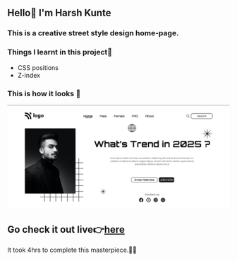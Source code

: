 ## Hello👋 I'm **Harsh Kunte**
### This is a creative street style design home-page.

### Things I learnt in this project🤯
- CSS positions
- Z-index


### This is how it looks 👀
![Preview](./preview.png)

## Go check it out live👉[here](https://css-practice-project-1.netlify.app/)

It took 4hrs to complete this masterpiece.😮‍💨

